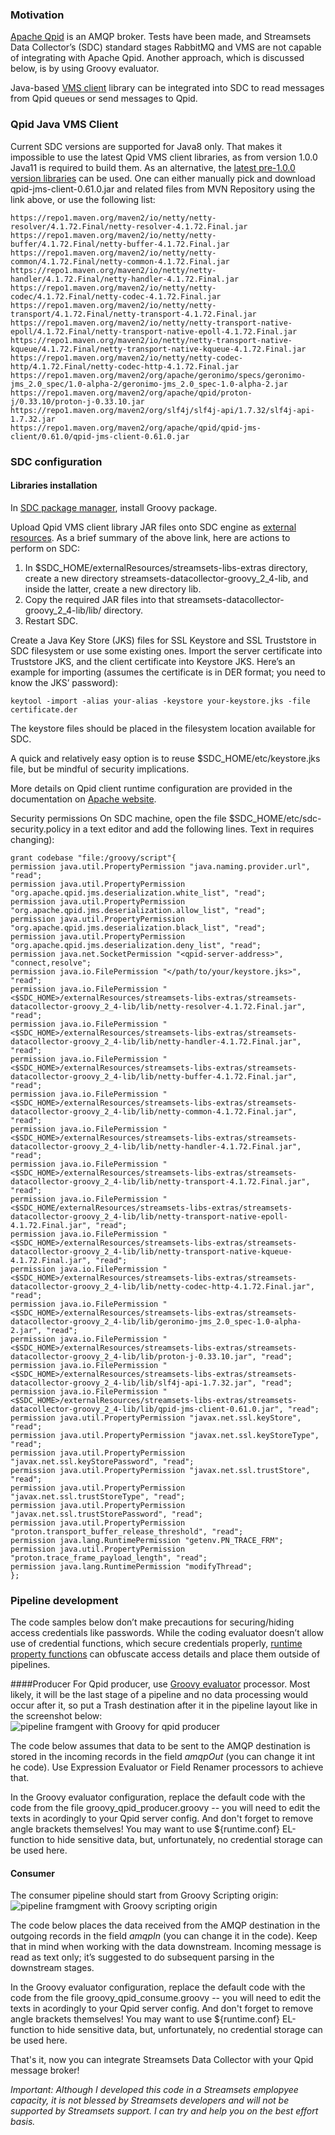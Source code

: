 ### Motivation

[Apache Qpid](https://qpid.apache.org/index.html) is an AMQP broker. Tests have been made, and Streamsets Data Collector’s (SDC) standard stages RabbitMQ and VMS are not capable of integrating with Apache Qpid. Another approach, which is discussed below, is by using Groovy evaluator. 

Java-based [VMS client](https://qpid.apache.org/components/jms/index.html) library can be integrated into SDC to read messages from Qpid queues or send messages to Qpid.

### Qpid Java VMS Client
Current SDC versions are supported for Java8 only. That makes it impossible to use the latest Qpid VMS client libraries, as from version 1.0.0 Java11 is required to build them. As an alternative, the [latest pre-1.0.0 version libraries](https://mvnrepository.com/artifact/org.apache.qpid/qpid-jms-client/0.61.0) can be used. One can either manually pick and download qpid-jms-client-0.61.0.jar and related files from MVN Repository using the link above, or use the following list:
```
https://repo1.maven.org/maven2/io/netty/netty-resolver/4.1.72.Final/netty-resolver-4.1.72.Final.jar
https://repo1.maven.org/maven2/io/netty/netty-buffer/4.1.72.Final/netty-buffer-4.1.72.Final.jar
https://repo1.maven.org/maven2/io/netty/netty-common/4.1.72.Final/netty-common-4.1.72.Final.jar
https://repo1.maven.org/maven2/io/netty/netty-handler/4.1.72.Final/netty-handler-4.1.72.Final.jar
https://repo1.maven.org/maven2/io/netty/netty-codec/4.1.72.Final/netty-codec-4.1.72.Final.jar
https://repo1.maven.org/maven2/io/netty/netty-transport/4.1.72.Final/netty-transport-4.1.72.Final.jar
https://repo1.maven.org/maven2/io/netty/netty-transport-native-epoll/4.1.72.Final/netty-transport-native-epoll-4.1.72.Final.jar
https://repo1.maven.org/maven2/io/netty/netty-transport-native-kqueue/4.1.72.Final/netty-transport-native-kqueue-4.1.72.Final.jar
https://repo1.maven.org/maven2/io/netty/netty-codec-http/4.1.72.Final/netty-codec-http-4.1.72.Final.jar
https://repo1.maven.org/maven2/org/apache/geronimo/specs/geronimo-jms_2.0_spec/1.0-alpha-2/geronimo-jms_2.0_spec-1.0-alpha-2.jar
https://repo1.maven.org/maven2/org/apache/qpid/proton-j/0.33.10/proton-j-0.33.10.jar
https://repo1.maven.org/maven2/org/slf4j/slf4j-api/1.7.32/slf4j-api-1.7.32.jar
https://repo1.maven.org/maven2/org/apache/qpid/qpid-jms-client/0.61.0/qpid-jms-client-0.61.0.jar
```
### SDC configuration
#### Libraries installation
In [SDC package manager](https://docs.streamsets.com/portal/datacollector/latest/help/datacollector/UserGuide/Installation/AddtionalStageLibs.html?hl=package%2Cmanager), install Groovy package.

Upload Qpid VMS client library JAR files onto SDC engine as [external resources](https://docs.streamsets.com/portal/platform-controlhub/controlhub/UserGuide/Deployments/ExternalResource.html#concept_ixn_mjd_z4b).
As a brief summary of the above link, here are actions to perform on SDC:
1. In $SDC_HOME/externalResources/streamsets-libs-extras directory, create a new directory streamsets-datacollector-groovy_2_4-lib, and inside the latter, create a new directory lib.
2. Copy the required JAR files into that streamsets-datacollector-groovy_2_4-lib/lib/ directory.
3. Restart SDC.

Create a Java Key Store (JKS) files for SSL Keystore and SSL Truststore in SDC filesystem or use some existing ones.
Import the server certificate into Truststore JKS, and the client certificate into Keystore JKS. Here’s an example for importing (assumes the certificate is in DER format; you need to know the JKS’ password):
```
keytool -import -alias your-alias -keystore your-keystore.jks -file certificate.der
```

The keystore files should be placed in the filesystem location available for SDC.

A quick and relatively easy option is to reuse $SDC_HOME/etc/keystore.jks file, but be mindful of security implications.

More details on Qpid client runtime configuration are provided in the documentation on [Apache website](https://qpid.apache.org/releases/qpid-jms-2.0.0/docs/index.html).

Security permissions
On SDC machine, open the file $SDC_HOME/etc/sdc-security.policy in a text editor and add the following lines. Text in <angle brackets> requires changing):
```
grant codebase "file:/groovy/script"{
permission java.util.PropertyPermission "java.naming.provider.url", "read";
permission java.util.PropertyPermission "org.apache.qpid.jms.deserialization.white_list", "read";
permission java.util.PropertyPermission "org.apache.qpid.jms.deserialization.allow_list", "read";
permission java.util.PropertyPermission "org.apache.qpid.jms.deserialization.black_list", "read";
permission java.util.PropertyPermission "org.apache.qpid.jms.deserialization.deny_list", "read";
permission java.net.SocketPermission "<qpid-server-address>", "connect,resolve";
permission java.io.FilePermission "</path/to/your/keystore.jks>", "read";
permission java.io.FilePermission "<$SDC_HOME>/externalResources/streamsets-libs-extras/streamsets-datacollector-groovy_2_4-lib/lib/netty-resolver-4.1.72.Final.jar", "read";
permission java.io.FilePermission "<$SDC_HOME>/externalResources/streamsets-libs-extras/streamsets-datacollector-groovy_2_4-lib/lib/netty-handler-4.1.72.Final.jar", "read";
permission java.io.FilePermission "<$SDC_HOME>/externalResources/streamsets-libs-extras/streamsets-datacollector-groovy_2_4-lib/lib/netty-buffer-4.1.72.Final.jar", "read";
permission java.io.FilePermission "<$SDC_HOME>/externalResources/streamsets-libs-extras/streamsets-datacollector-groovy_2_4-lib/lib/netty-common-4.1.72.Final.jar", "read";
permission java.io.FilePermission "<$SDC_HOME>/externalResources/streamsets-libs-extras/streamsets-datacollector-groovy_2_4-lib/lib/netty-handler-4.1.72.Final.jar", "read";
permission java.io.FilePermission "<$SDC_HOME>/externalResources/streamsets-libs-extras/streamsets-datacollector-groovy_2_4-lib/lib/netty-transport-4.1.72.Final.jar", "read";
permission java.io.FilePermission "<$SDC_HOME/externalResources/streamsets-libs-extras/streamsets-datacollector-groovy_2_4-lib/lib/netty-transport-native-epoll-4.1.72.Final.jar", "read";
permission java.io.FilePermission "<$SDC_HOME>/externalResources/streamsets-libs-extras/streamsets-datacollector-groovy_2_4-lib/lib/netty-transport-native-kqueue-4.1.72.Final.jar", "read";
permission java.io.FilePermission "<$SDC_HOME>/externalResources/streamsets-libs-extras/streamsets-datacollector-groovy_2_4-lib/lib/netty-codec-http-4.1.72.Final.jar", "read";
permission java.io.FilePermission "<$SDC_HOME>/externalResources/streamsets-libs-extras/streamsets-datacollector-groovy_2_4-lib/lib/geronimo-jms_2.0_spec-1.0-alpha-2.jar", "read";
permission java.io.FilePermission "<$SDC_HOME>/externalResources/streamsets-libs-extras/streamsets-datacollector-groovy_2_4-lib/lib/proton-j-0.33.10.jar", "read";
permission java.io.FilePermission "<$SDC_HOME>/externalResources/streamsets-libs-extras/streamsets-datacollector-groovy_2_4-lib/lib/slf4j-api-1.7.32.jar", "read";
permission java.io.FilePermission "<$SDC_HOME>/externalResources/streamsets-libs-extras/streamsets-datacollector-groovy_2_4-lib/lib/qpid-jms-client-0.61.0.jar", "read";
permission java.util.PropertyPermission "javax.net.ssl.keyStore", "read";
permission java.util.PropertyPermission "javax.net.ssl.keyStoreType", "read";
permission java.util.PropertyPermission "javax.net.ssl.keyStorePassword", "read";
permission java.util.PropertyPermission "javax.net.ssl.trustStore", "read";
permission java.util.PropertyPermission "javax.net.ssl.trustStoreType", "read";
permission java.util.PropertyPermission "javax.net.ssl.trustStorePassword", "read";
permission java.util.PropertyPermission "proton.transport_buffer_release_threshold", "read";
permission java.lang.RuntimePermission "getenv.PN_TRACE_FRM";
permission java.util.PropertyPermission "proton.trace_frame_payload_length", "read";
permission java.lang.RuntimePermission "modifyThread";
};
```
### Pipeline development
The code samples below don’t make precautions for securing/hiding access credentials like passwords. While the coding evaluator doesn’t allow use of credential functions, which secure credentials properly, [runtime property functions](https://docs.streamsets.com/portal/datacollector/latest/help/datacollector/UserGuide/Pipeline_Configuration/RuntimeValues.html#concept_fjx_g31_1s) can obfuscate access details and place them outside of pipelines.

####Producer
For Qpid producer, use [Groovy evaluator](https://docs.streamsets.com/portal/datacollector/latest/help/datacollector/UserGuide/Processors/Groovy.html#concept_ldh_sct_gv) processor. Most likely, it will be the last stage of a pipeline and no data processing would occur after it, so put a Trash destination after it in the pipeline layout like in the screenshot below:  
![pipeline framgent with Groovy for qpid producer](qpid_producer.png)

The code below assumes that data to be  sent to the AMQP destination is stored in the incoming records in the field *amqpOut* (you can change it int he code). Use Expression Evaluator or Field Renamer processors to achieve that.

In the Groovy evaluator configuration, replace the default code with the code from the file groovy_qpid_producer.groovy -- you will need to edit the texts in <angle brackets> acordingly to your Qpid server config. And don't forget to remove angle brackets themselves! You may want to use ${runtime.conf} EL-function to hide sensitive data, but, unfortunately, no credential storage can be used here.

#### Consumer
The consumer pipeline should start from Groovy Scripting origin:
![pipeline framgment with Groovy scripting origin](qpid_consumer.png)

The code below places the data received from the AMQP destination in the outgoing records in the field *amqpIn* (you can change it in the code). Keep that in mind when working with the data downstream.
Incoming message is read as text only; it’s suggested to do subsequent parsing in the downstream stages.

In the Groovy evaluator configuration, replace the default code with the code from the file groovy_qpid_consume.groovy -- you will need to edit the texts in <angle brackets> acordingly to your Qpid server config. And don't forget to remove angle brackets themselves! You may want to use ${runtime.conf} EL-function to hide sensitive data, but, unfortunately, no credential storage can be used here.

That's it, now you can integrate Streamsets Data Collector with your Qpid message broker!

*Important: Although I developed this code in a Streamsets emplopyee capacity, it is not blessed by Streamsets developers and will not be supported by Streamsets support. I can try and help you on the best effort basis.*



